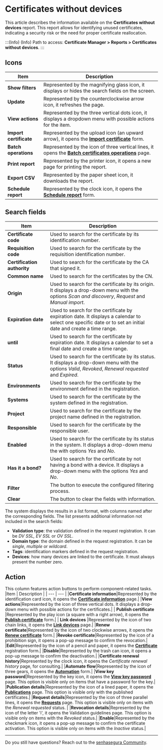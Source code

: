 # Certificates without devices

This article describes the information available on the **Certificates without devices** report.
This report allows for identifying unused certificates, indicating a security risk or the need for proper certificate reallocation. 

:::(Info) (Info)
Path to access: **Certificate Manager > Reports > Certificates without devices**.
:::
## Icons
|Item | Description |
| --- | --- |
|**Show filters**|Represented by the magnifying glass icon, it displays or hides the search fields on the screen.
|**Update**|Represented by the counterclockwise arrow icon, it refreshes the page.
|**View actions**|Represented by the three vertical dots icon, it displays a dropdown menu with possible actions for the item.
|**Import certificate**|Represented by the upload icon (an upward arrow), it opens the **[Import certificate](/v3-32/docs/certificates-flow-how-to-import-certificate)** form.|
|**Batch operations**|Represented by the icon of three vertical lines, it opens the **[Batch certificates operations](/v3-32/docs/certificate-manager-batch-operations)** page.|
|**Print report**|Represented by the printer icon, it opens a new page for printing the report.
|**Export CSV**|Represented by the paper sheet icon, it downloads the report.
|**Schedule report**|Represented by the clock icon, it opens the [**Schedule report**](/v3-32/docs/general-information-how-to-issue-download-and-schedule-device-reports) form.

## Search fields
|Item | Description |
| --- | --- |
|**Certificate code**|Used to search for the certificate by its identification number.|
|**Requisition code**|Used to search for the certificate by the requisition identification number.|
|**Certification authority**|Used to search for the certificate by the CA that signed it.|
|**Common name**|Used to search for the certificates by the CN.|
|**Origin**|Used to search for the certificate by its origin. It displays a drop-down menu with the options *Scan and discovery*, *Request* and *Manual import*. |
|**Expiration date**|Used to search for the certificate by expiration date. It displays a calendar to select one specific date or to set an initial date and create a time range.|
|**until**|Used to search for the certificate by expiration date. It displays a calendar to set a final date and create a time range.|
|**Status**|Used to search for the certificate by its status. It displays a drop-down menu with the options *Valid*, *Revoked*, *Renewal requested* and *Expired*. |
|**Environments**|Used to search for the certificate by the environment defined in the registration.|
|**Systems**|Used to search for the certificate by the system defined in the registration.|
|**Project**|Used to search for the certificate by the project name defined in the registration.|
|**Responsible**|Used to search for the certificate by the responsible user.|
|**Enabled**|Used to search for the certificate by its status in the system. It displays a drop-down menu the with options *Yes* and *No*.|
|**Has it a bond?**|Used to search for the certificate by not having a bond with a device. It displays a drop-down menu with the options *Yes* and *No*.|
|**Filter**|The button to execute the configured filtering process.
|**Clear**|The button to clear the fields with information.

The system displays the results in a list format, with columns named after the corresponding fields. The list presents additional information not included in the search fields:

* **Validation type**: the validation defined in the request registration. It can be *DV SSL, EV SSL* or *OV SSL*.
* **Domain type**: the domain defined in the request registration. It can be *single, multiple* or *wildcard*.
* **Tags**: identification markers defined in the request registration.
* **Devices**: how many devices are linked to the certificate. It must always present the number zero.

## Action
This column features action buttons to perform component-related tasks.
|Item | Description |
| --- | --- |
|**Certificate information**|Represented by the identification card icon, it opens the **[Certificate information](/v3-32/docs/certificate-manager-certificate-information)** page.|
|**View actions**|Represented by the icon of three vertical dots. It displays a drop-down menu with possible actions for the certificates.|
| **Publish certificate** |Represented by the play icon (a square with a right arrow), it opens the **[Publish certificate](/v3-32/docs/certificates-flow-how-to-publish-a-certificate)** form.|
| **Link devices** |Represented by the icon of two chain links, it opens the **[Link devices](/v3-32/docs/certificate-manager-settings-how-to-link-devices-certificate)** page.|
|**Renew certificate**|Represented by the icon of two clockwise arrows, it opens the **[Renew certificate](/v3-32/docs/certificates-flow-how-to-renew-a-certificate)** form.|
|**Revoke certificate**|Represented by the icon of a prohibition sign, it opens a pop-up message to confirm the revocation.|
|**Edit**|Represented by the icon of a pencil and paper, it opens the **[Certificate](/v3-32/docs/certificate-manager-reference-certificate-form)** registration form.|
|**Disable**|Represented by the trash can icon, it opens a pop-up message to confirm the deactivation.|
|**Certificate renewal history**|Represented by the clock icon, it opens the *Certificate renewal history* page, for consulting.|
|**Automate flow**|Represented by the icon of three gears, it opens the **[Automation](/v3-32/docs/how-to-automate-the-lifecycle-of-a-certificate)** form.|
|**View key password**|Represented by the key icon, it opens the **[View key password](/v3-32/docs/certificate-manager-settings-how-to-retrieve-cert-passwords)** page. This option is visible only on items that have a password for the key.|
|**Publication details**|Represented by the icon of a lined paper, it opens the **[Publications](/v3-32/docs/certificate-manager-reference-publishing)** page. This option is visible only with the published certificates.|
|**Request details**|Represented by the icon of three parallel lines, it opens the **[Requests](/v3-32/docs/certificate-manager-reference-certificate-requests)** page. This option is visible only on items with the *Renewal requested* status. |
|**Revocation details**|Represented by the icon of the letter 'i',  it opens the Validation guidelines page. This option is visible only on items with the *Revoked* status.|
|**Enable**|Represented by the checkmark icon, it opens a pop-up message to confirm the certificate activation. This option is visible only on items with the *Inactive* status.|
***
Do you still have questions? Reach out to the [senhasegura Community](https://community.senhasegura.io/).
